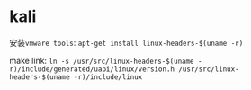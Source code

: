 # kali

安装`vmware tools`: `apt-get install linux-headers-$(uname -r)`

make link: `ln -s /usr/src/linux-headers-$(uname -r)/include/generated/uapi/linux/version.h /usr/src/linux-headers-$(uname -r)/include/linux`
